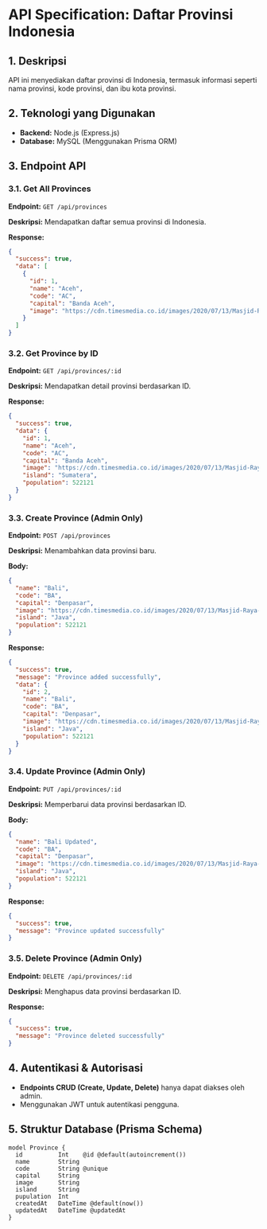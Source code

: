 # API Specification: Daftar Provinsi Indonesia

## 1. Deskripsi

API ini menyediakan daftar provinsi di Indonesia, termasuk informasi seperti nama provinsi, kode provinsi, dan ibu kota provinsi.

## 2. Teknologi yang Digunakan

- **Backend:** Node.js (Express.js)
- **Database:** MySQL (Menggunakan Prisma ORM)

## 3. Endpoint API

### 3.1. **Get All Provinces**

**Endpoint:** `GET /api/provinces`

**Deskripsi:** Mendapatkan daftar semua provinsi di Indonesia.

**Response:**

```json
{
  "success": true,
  "data": [
    {
      "id": 1,
      "name": "Aceh",
      "code": "AC",
      "capital": "Banda Aceh",
      "image": "https://cdn.timesmedia.co.id/images/2020/07/13/Masjid-Raya-Baiturrahman.jpg"
    }
  ]
}
```

### 3.2. **Get Province by ID**

**Endpoint:** `GET /api/provinces/:id`

**Deskripsi:** Mendapatkan detail provinsi berdasarkan ID.

**Response:**

```json
{
  "success": true,
  "data": {
    "id": 1,
    "name": "Aceh",
    "code": "AC",
    "capital": "Banda Aceh",
    "image": "https://cdn.timesmedia.co.id/images/2020/07/13/Masjid-Raya-Baiturrahman.jpg",
    "island": "Sumatera",
    "population": 522121
  }
}
```

### 3.3. **Create Province (Admin Only)**

**Endpoint:** `POST /api/provinces`

**Deskripsi:** Menambahkan data provinsi baru.

**Body:**

```json
{
  "name": "Bali",
  "code": "BA",
  "capital": "Denpasar",
  "image": "https://cdn.timesmedia.co.id/images/2020/07/13/Masjid-Raya-Baiturrahman.jpg",
  "island": "Java",
  "population": 522121
}
```

**Response:**

```json
{
  "success": true,
  "message": "Province added successfully",
  "data": {
    "id": 2,
    "name": "Bali",
    "code": "BA",
    "capital": "Denpasar",
    "image": "https://cdn.timesmedia.co.id/images/2020/07/13/Masjid-Raya-Baiturrahman.jpg",
    "island": "Java",
    "population": 522121
  }
}
```

### 3.4. **Update Province (Admin Only)**

**Endpoint:** `PUT /api/provinces/:id`

**Deskripsi:** Memperbarui data provinsi berdasarkan ID.

**Body:**

```json
{
  "name": "Bali Updated",
  "code": "BA",
  "capital": "Denpasar",
  "image": "https://cdn.timesmedia.co.id/images/2020/07/13/Masjid-Raya-Baiturrahman.jpg",
  "island": "Java",
  "population": 522121
}
```

**Response:**

```json
{
  "success": true,
  "message": "Province updated successfully"
}
```

### 3.5. **Delete Province (Admin Only)**

**Endpoint:** `DELETE /api/provinces/:id`

**Deskripsi:** Menghapus data provinsi berdasarkan ID.

**Response:**

```json
{
  "success": true,
  "message": "Province deleted successfully"
}
```

## 4. Autentikasi & Autorisasi

- **Endpoints CRUD (Create, Update, Delete)** hanya dapat diakses oleh admin.
- Menggunakan JWT untuk autentikasi pengguna.

## 5. Struktur Database (Prisma Schema)

```prisma
model Province {
  id          Int    @id @default(autoincrement())
  name        String
  code        String @unique
  capital     String
  image       String
  island      String
  pupulation  Int
  createdAt   DateTime @default(now())
  updatedAt   DateTime @updatedAt
}
```
